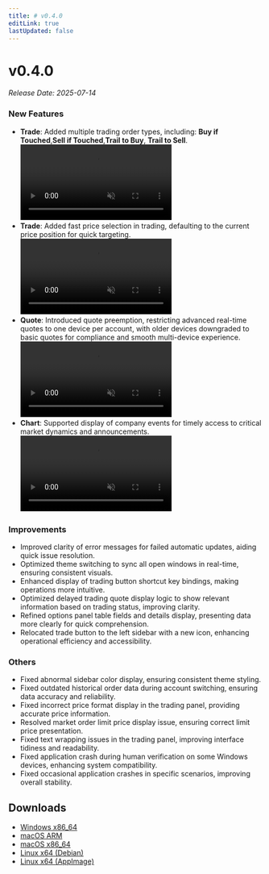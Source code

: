 ```yaml
---
title: # v0.4.0
editLink: true
lastUpdated: false
---
```


# v0.4.0

_Release Date: 2025-07-14_

### New Features

- **Trade**: Added multiple trading order types, including: **Buy if Touched**,**Sell if Touched**,**Trail to Buy**, **Trail to Sell**.
  <video src="https://assets.lbctrl.com/uploads/4ce7fd3c-59c0-4e66-b93f-115c556c1f76/condition-order.mp4" type="video/mp4" autoplay muted loop></video>
- **Trade**: Added fast price selection in trading, defaulting to the current price position for quick targeting.
  <video src="https://assets.lbctrl.com/uploads/cf3c6511-edf7-4a80-8700-f5568dc8a3da/fast-price.mp4" type="video/mp4" autoplay muted loop></video>
- **Quote**: Introduced quote preemption, restricting advanced real-time quotes to one device per account, with older devices downgraded to basic quotes for compliance and smooth multi-device experience.
  <video src="https://assets.lbctrl.com/uploads/097689a8-af6c-4cbe-90b2-cd93eb336cd1/switch-quote-level.mp4" type="video/mp4" autoplay muted loop></video>
- **Chart**: Supported display of company events for timely access to critical market dynamics and announcements.
  <video src="https://assets.lbctrl.com/uploads/08420d55-52d9-4bf9-a4f8-3c8352feb733/18028dc5eac56c0ff65fb2d0e2ae9914.mp4" type="video/mp4" autoplay muted loop></video>

### Improvements

- Improved clarity of error messages for failed automatic updates, aiding quick issue resolution.
- Optimized theme switching to sync all open windows in real-time, ensuring consistent visuals.
- Enhanced display of trading button shortcut key bindings, making operations more intuitive.
- Optimized delayed trading quote display logic to show relevant information based on trading status, improving clarity.
- Refined options panel table fields and details display, presenting data more clearly for quick comprehension.
- Relocated trade button to the left sidebar with a new icon, enhancing operational efficiency and accessibility.

### Others

- Fixed abnormal sidebar color display, ensuring consistent theme styling.
- Fixed outdated historical order data during account switching, ensuring data accuracy and reliability.
- Fixed incorrect price format display in the trading panel, providing accurate price information.
- Resolved market order limit price display issue, ensuring correct limit price presentation.
- Fixed text wrapping issues in the trading panel, improving interface tidiness and readability.
- Fixed application crash during human verification on some Windows devices, enhancing system compatibility.
- Fixed occasional application crashes in specific scenarios, improving overall stability.

## Downloads

- [Windows x86_64](https://assets.lbkrs.com/github/release/longbridge-desktop/stable/longbridge-v0.4.0-windows-x86_64.exe)
- [macOS ARM](https://assets.lbkrs.com/github/release/longbridge-desktop/stable/longbridge-v0.4.0-macos-aarch64.dmg)
- [macOS x86_64](https://assets.lbkrs.com/github/release/longbridge-desktop/stable/longbridge-v0.4.0-macos-x86_64.dmg)
- [Linux x64 (Debian)](https://assets.lbkrs.com/github/release/longbridge-desktop/stable/longbridge-v0.4.0-linux-x86_64.deb)
- [Linux x64 (AppImage)](https://assets.lbkrs.com/github/release/longbridge-desktop/stable/longbridge-v0.4.0-linux-x86_64.AppImage)
